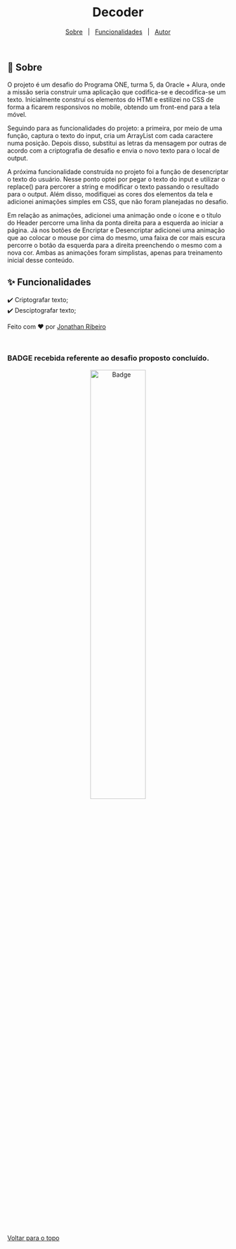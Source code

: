 <h1 align='center'>Decoder</h1>

<p align='center'>
<a href='#dart-sobre'>Sobre</a> &#xa0; | &#xa0;
<a href='#sparkles-funcionalidades'>Funcionalidades</a> &#xa0; | &#xa0;
<a href='https://github.com/nathanribeiro05' target='_blank'>Autor</a>
</p>

<br>

## :dart: Sobre ##

<p>
  O projeto é um desafio do Programa ONE, turma 5, da Oracle + Alura, onde a missão
  seria construir uma aplicação que codifica-se e decodifica-se um texto.
  Inicialmente construí os elementos do HTMl e estilizei no CSS de forma a ficarem
  responsivos no mobile, obtendo um front-end para a tela móvel.
</p>
<p>
  Seguindo para as funcionalidades do projeto: a primeira, por meio de uma função, captura o texto do input, cria um ArrayList com cada caractere numa
  posição. Depois disso, substitui as letras da mensagem por outras de acordo com a
  criptografia de desafio e envia o novo texto para o local de output.
</p>
<p>
  A próxima funcionalidade construída no projeto foi a função de desencriptar o texto do usuário. Nesse ponto optei por pegar o texto do input e utilizar o replace() para percorer a string e modificar o texto passando o resultado para o output. Além disso, modifiquei as cores dos elementos da tela e adicionei animações simples em CSS, que não foram planejadas no desafio.
</p>
<p>
  Em relação as animações, adicionei uma animação onde o ícone e o título do Header percorre uma linha da ponta direita para a esquerda ao iniciar a página. Já nos botões de Encriptar e Desencriptar adicionei uma animação que ao colocar o mouse por cima do mesmo, uma faixa de cor mais escura percorre o botão da esquerda para a direita preenchendo o mesmo com a nova cor. Ambas as animações foram simplistas, apenas para treinamento inicial desse conteúdo.
</p>


## :sparkles: Funcionalidades ##

:heavy_check_mark: Criptografar texto;<br />
:heavy_check_mark: Desciptografar texto;<br />


Feito com :heart: por <a href='https://github.com/nathanribeiro05' target='_blank'>Jonathan Ribeiro</a>

&#xa0;

<h3>BADGE recebida referente ao desafio proposto concluído.</h3>
<p align="center">
  <img alt="Badge" src="![decoderjs](https://github.com/nathanribeiro05/Projeto-decodificador-JS/assets/127134375/33237ea7-f8fb-4b9f-ba27-f521d59323b5)
" width="50%">
</p>

<a href='#top'>Voltar para o topo</a>
